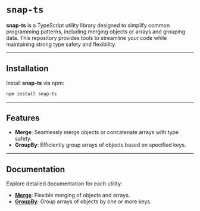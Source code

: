 # **`snap-ts`**

**snap-ts** is a TypeScript utility library designed to simplify common programming patterns, including merging objects or arrays and grouping data. This repository provides tools to streamline your code while maintaining strong type safety and flexibility.

---

## Installation

Install **snap-ts** via npm:

```bash
npm install snap-ts
```

---

## Features

- **Merge**: Seamlessly merge objects or concatenate arrays with type safety.
- **GroupBy**: Efficiently group arrays of objects based on specified keys.

---

## Documentation

Explore detailed documentation for each utility:

- [**Merge**](./merge.md): Flexible merging of objects and arrays.
- [**GroupBy**](./groupBy.md): Group arrays of objects by one or more keys.
